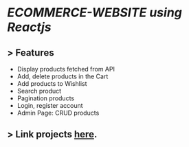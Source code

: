 # *ECOMMERCE-WEBSITE using Reactjs*

## > Features

- Display products fetched from API
- Add, delete products in the Cart
- Add products to Wishlist
- Search product
- Pagination products
- Login, register account
- Admin Page: CRUD products

## > Link projects [here](https://hien-ecommerce.netlify.app/).

